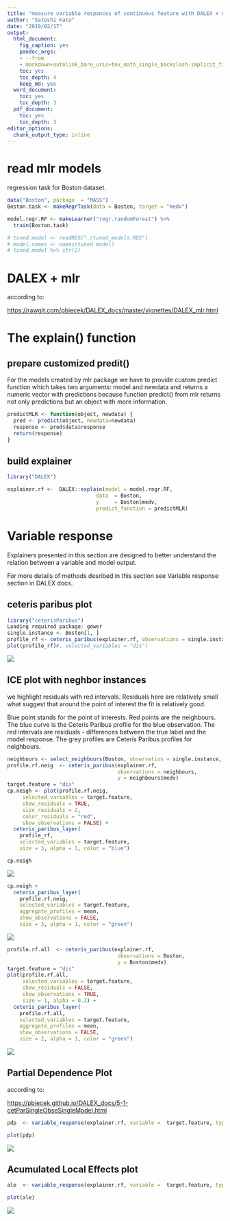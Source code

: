 ```yaml
---
title: "measure variable responces of continuous feature with DALEX + mlr"
author: "Satoshi Kato"
date: "2019/02/17"
output:
  html_document:
    fig_caption: yes
    pandoc_args:
    - --from
    - markdown+autolink_bare_uris+tex_math_single_backslash-implicit_figures
    toc: yes
    toc_depth: 4
    keep_md: yes
  word_document:
    toc: yes
    toc_depth: 3
  pdf_document:
    toc: yes
    toc_depth: 3
editor_options: 
  chunk_output_type: inline
---
```




# read mlr models

regression task for Boston dataset.


```r
data("Boston", package  = "MASS")
Boston.task <- makeRegrTask(data = Boston, target = "medv")

model.regr.RF <- makeLearner("regr.randomForest") %>% 
  train(Boston.task)

# tuned.model <- readRDS("./tuned_models.RDS")
# model.names <- names(tuned.model)
# tuned.model %>% str(2)
```


# DALEX + mlr

according to:

https://rawgit.com/pbiecek/DALEX_docs/master/vignettes/DALEX_mlr.html

# The explain() function

## prepare customized predit()

For the models created by mlr package we have to provide custom predict function which takes two arguments: model and newdata and returns a numeric vector with predictions because function predict() from mlr returns not only predictions but an object with more information.


```r
predictMLR <- function(object, newdata) {
  pred <- predict(object, newdata=newdata)
  response <- pred$data$response
  return(response)
}
```

## build explainer


```r
library("DALEX")

explainer.rf <-  DALEX::explain(model = model.regr.RF,
                             data  = Boston, 
                             y     = Boston$medv,
                             predict_function = predictMLR)
```

# Variable response
Explainers presented in this section are designed to better understand the relation between a variable and model output.

For more details of methods desribed in this section see Variable response section in DALEX docs.

## ceteris paribus plot


```r
library("ceterisParibus")
Loading required package: gower
single.instance <- Boston[1, ]
profile_rf <- ceteris_paribus(explainer.rf, observations = single.instance)
plot(profile_rf)#, selected_variables = "dis")
```

![](variable_responce_continuous_files/figure-html/ceteris_paribus-1.png)<!-- -->

## ICE plot with neghbor instances

we highlight residuals with red intervals. Residuals here are relatively small what suggest that around the point of interest the fit is relatively good.

Blue point stands for the point of interests. Red points are the neighbours. The blue curve is the Ceteris Paribus profile for the blue observation. The red intervals are residuals - differences between the true label and the model response. The grey profiles are Ceteris Paribus profiles for neighbours.


```r
neighbours <- select_neighbours(Boston, observation = single.instance, n = 10)
profile.rf.neig  <- ceteris_paribus(explainer.rf,  
                                    observations = neighbours, 
                                    y = neighbours$medv)
target.feature = "dis"
cp.neigh <- plot(profile.rf.neig, 
     selected_variables = target.feature,
     show_residuals = TRUE,
     size_residuals = 2,
     color_residuals = "red", 
     show_observations = FALSE) +
  ceteris_paribus_layer(
    profile_rf,
    selected_variables = target.feature,
    size = 3, alpha = 1, color = "blue") 

cp.neigh
```

![](variable_responce_continuous_files/figure-html/unnamed-chunk-3-1.png)<!-- -->

```r
cp.neigh +
  ceteris_paribus_layer(
    profile.rf.neig, 
    selected_variables = target.feature,
    aggregate_profiles = mean,
    show_observations = FALSE,
    size = 3, alpha = 1, color = "green")
```

![](variable_responce_continuous_files/figure-html/unnamed-chunk-4-1.png)<!-- -->


```r
profile.rf.all  <- ceteris_paribus(explainer.rf,  
                                    observations = Boston, 
                                    y = Boston$medv)
target.feature = "dis"
plot(profile.rf.all, 
     selected_variables = target.feature,
     show_residuals = FALSE,
     show_observations = TRUE,
     size = 1, alpha = 0.3) +
  ceteris_paribus_layer(
    profile.rf.all, 
    selected_variables = target.feature,
    aggregate_profiles = mean,
    show_observations = FALSE,
    size = 2, alpha = 1, color = "green")
```

![](variable_responce_continuous_files/figure-html/unnamed-chunk-5-1.png)<!-- -->

## Partial Dependence Plot

according to: 

https://pbiecek.github.io/DALEX_docs/5-1-cetParSingleObseSingleModel.html



```r
pdp  <- variable_response(explainer.rf, variable =  target.feature, type = "pdp")

plot(pdp)
```

![](variable_responce_continuous_files/figure-html/unnamed-chunk-6-1.png)<!-- -->

## Acumulated Local Effects plot

```r
ale  <- variable_response(explainer.rf, variable =  target.feature, type = "ale")

plot(ale)
```

![](variable_responce_continuous_files/figure-html/unnamed-chunk-7-1.png)<!-- -->


